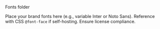 Fonts folder

Place your brand fonts here (e.g., variable Inter or Noto Sans). Reference with CSS `@font-face` if self-hosting. Ensure license compliance.


